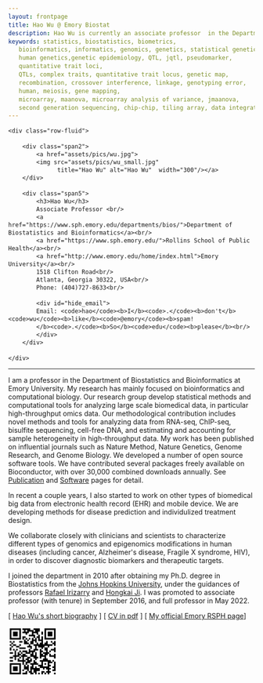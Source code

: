 ```yaml
---
layout: frontpage
title: Hao Wu @ Emory Biostat
description: Hao Wu is currently an associate professor  in the Department of Biostatistics and Bioinformatics at Emory University 
keywords: statistics, biostatistics, biometrics,
   bioinformatics, informatics, genomics, genetics, statistical genetics,
   human genetics,genetic epidemiology, QTL, jqtl, pseudomarker,
   quantitative trait loci,
   QTLs, complex traits, quantitative trait locus, genetic map,
   recombination, crossover interference, linkage, genotyping error,
   human, meiosis, gene mapping,
   microarray, maanova, microarray analysis of variance, jmaanova,
   second generation sequencing, chip-chip, tiling array, data integration, DSS
---
```

<!--
<div class="navbar">
  <div class="navbar-inner">
      <ul class="nav">
          <li><a href="https://scholar.google.com/citations?user=nDSGBakAAAAJ&hl=en">Google Scholar</a></li>
          <li><a href="https://github.com/benliemory">Github</a></li>
      </ul>
  </div>
-->

<div class="container">

    <div class="row-fluid">
        
        <div class="span2">
            <a href="assets/pics/wu.jpg">
            <img src="assets/pics/wu_small.jpg"
                  title="Hao Wu" alt="Hao Wu"  width="300"/></a>
        </div>

        <div class="span5">
            <h3>Hao Wu</h3>
            Associate Professor <br/>
            <a href="https://www.sph.emory.edu/departments/bios/">Department of Biostatistics and Bioinformatics</a><br/>
            <a href="https://www.sph.emory.edu/">Rollins School of Public Health</a><br/>
            <a href="http://www.emory.edu/home/index.html">Emory University</a><br/>
            1518 Clifton Road<br/>
            Atlanta, Georgia 30322, USA<br/>
			Phone: (404)727-8633<br/>

            <div id="hide_email">
            Email: <code>hao</code><b>I</b><code>.</code><b>don't</b><code>wu</code><b>like</b><code>@emory</code><b>spam!
            </b><code>.</code><b>So</b><code>edu</code><b>please</b><br/>
            </div>
        </div>

    </div>
</div>




<hr />

I am a professor in the Department of Biostatistics  and Bioinformatics at Emory University.
My research has mainly focused on bioinformatics and computational biology.
Our research group develop statistical methods and computational
tools for analyzing large scale biomedical data, in particular high-throughput omics data. Our methodological contribution includes novel methods and tools for analyzing data from RNA-seq, ChIP-seq, bisulfite sequencing, cell-free DNA, and estimating and accounting for sample heterogeneity in high-throughput data. My work has been published on influential journals such as Nature Method, Nature Genetics, Genome Research, and Genome Biology. We developed a number of open source software tools. We have contributed several packages freely available on Bioconductor, with over 30,000 combined downloads annually. See [Publication](http://www.haowulab.org//pages/pubs.html) and [Software](http://www.haowulab.org//pages/software.html) pages for detail. 


In recent a couple years, I also started to work on other types of biomedical big data from electronic health record (EHR) and mobile device. We are developing methods for disease prediction and individulized treatment design. 

We collaborate closely with clinicians and scientists to characterize different types of genomics and epigenomics modifications in human diseases (including cancer, Alzheimer's disease, Fragile X syndrome, HIV), in order to discover diagnostic biomarkers and therapeutic targets. 


<p>
I joined the department in 2010 after obtaining my Ph.D.
degree in Biostatistics from the
<a href="http://www.biostat.jhsph.edu">Johns Hopkins University</a>,
under the guidances of professors
<a href="http://rafalab.github.io/">Rafael Irizarry</a> and
<a href="http://www.biostat.jhsph.edu/~hji">Hongkai Ji</a>.
I was promoted to associate professor (with tenure) in September 2016,
and full professor in May 2022.


<p>
[ <a href="pages/bio.html">Hao Wu's short biography</a> ]  [ <a href="assets/wu-cv.pdf">CV in pdf</a> ]
[ <a href="https://www.sph.emory.edu/faculty/profile/#!HWU30">My official Emory RSPH page</a>]
<p>
<p>
<p>


<img src="assets/pics/HaoWuQR.png" width="100">


